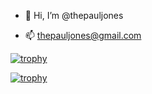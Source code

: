 - 👋 Hi, I’m @thepauljones

- 📫 thepauljones@gmail.com

[![trophy](https://github-readme-stats.vercel.app/api?username=thepauljones&hide=contribs,prs)](https://github.com/thepauljones/github-profile-trophy)

[![trophy](https://github-profile-trophy.vercel.app/?username=thepauljones&theme=onedark)](https://github.com/thepauljones/github-profile-trophy)
